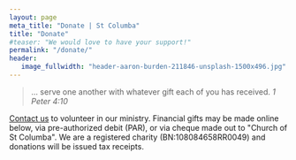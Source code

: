 ```yaml
---
layout: page
meta_title: "Donate | St Columba"
title: "Donate"
#teaser: "We would love to have your support!"
permalink: "/donate/"
header:
   image_fullwidth: "header-aaron-burden-211846-unsplash-1500x496.jpg"
---
```

> ... serve one another with whatever gift each of you has received.
<cite>1 Peter 4:10</cite>

[Contact us][1] to volunteer in our ministry.  Financial gifts may be made online below, via pre-authorized debit (PAR), or via cheque made out to "Church of St Columba".  We are a registered charity (BN:108084658RR0049) and donations will be issued tax receipts.  

<script id="ch_cdn_embed" type="text/javascript" data-page-id="36756" data-cfasync="false" data-formtype="0" src="https://www.canadahelps.org/services/wa/js/apps/donatenow/embed.min.js"></script>

 [1]: mailto:admin@stcolumbaottawa.ca

